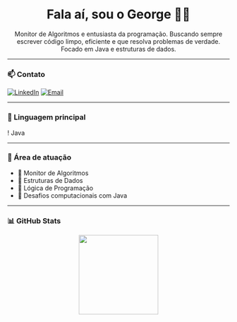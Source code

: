 <h1 align="center">Fala aí, sou o George 👨‍💻</h1>

<p align="center">Monitor de Algoritmos e entusiasta da programação. Buscando sempre escrever código limpo, eficiente e que resolva problemas de verdade. Focado em Java e estruturas de dados.</p>

---

### 📫 Contato
[![LinkedIn](https://img.shields.io/badge/LinkedIn-0A66C2?style=for-the-badge&logo=linkedin&logoColor=white)](https://linkedin.com/in/george-pinchemel)
[![Email](https://img.shields.io/badge/Gmail-EA4335?style=for-the-badge&logo=gmail&logoColor=white)](mailto:georgepmsilveira@gmail.com)

---

### 🔧 Linguagem principal
! Java

---

### 🧠 Área de atuação
- 📘 Monitor de Algoritmos
- 🔢 Estruturas de Dados
- 🚀 Lógica de Programação
- 🧩 Desafios computacionais com Java

---

### 📊 GitHub Stats
<div align="center">
  <img height="180em" src="https://github-readme-stats.vercel.app/api?username=GeorgePinchemel&show_icons=true&theme=midnight-purple&count_private=true"/>
</div>

